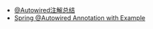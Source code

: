 
* [@Autowired注解总结](https://www.jianshu.com/p/ee456139f949)
* [Spring @Autowired Annotation with Example](https://www.javaguides.net/2018/09/spring-autowired-annotation-with-example.html)
